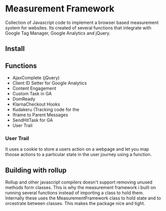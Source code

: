 # Measurement Framework
Collection of Javascript code to implement a browser based measurement
system for websites. Its created of several functions that integrate
with Google Tag Manager, Google Analytics and jQuery.

## Install



## Functions
* AjaxComplete (jQuery)
* Client ID Setter for Google Analytics
* Content Engagement
* Custom Task in GA
* DomReady
* KlarnaCheckout Hooks
* Kudakeru (Tracking code for the
* Iframe to Parent Messages
* SendHitTask for GA
* User Trail


### User Trail
It uses a cookie to store a users action on a webpage and let you map
thoose actions to a particular state in the user journey using a function.






## Building with rollup
Rollup and other javascript compilers doesn't support removing unused
methods form classes. This is why the measurement framework i built on
running several functions instead of importing a class to hold them.
Internally these uses the MeasurementFramework class to hold state and
to orcestrate between classes. This makes the package nice and tight.


